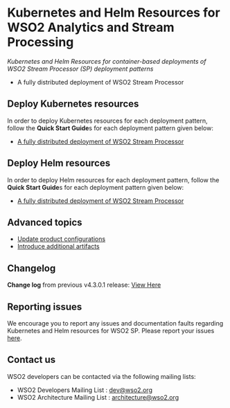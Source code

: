 # Kubernetes and Helm Resources for WSO2 Analytics and Stream Processing

*Kubernetes and Helm Resources for container-based deployments of WSO2 Stream Processor (SP) deployment patterns*

* A fully distributed deployment of WSO2 Stream Processor

## Deploy Kubernetes resources

In order to deploy Kubernetes resources for each deployment pattern, follow the **Quick Start Guide**s for each deployment pattern
given below:

* [A fully distributed deployment of WSO2 Stream Processor](pattern-distributed/README.md)

## Deploy Helm resources

In order to deploy Helm resources for each deployment pattern, follow the **Quick Start Guide**s for each deployment pattern
given below:

* [A fully distributed deployment of WSO2 Stream Processor](helm/pattern-distributed/README.md)

## Advanced topics

* [Update product configurations](ManageConfigurations.md)
* [Introduce additional artifacts](ManageArtifacts.md)

## Changelog

**Change log** from previous v4.3.0.1 release: [View Here](CHANGELOG.md)

## Reporting issues

We encourage you to report any issues and documentation faults regarding Kubernetes and Helm resources
for WSO2 SP. Please report your issues [here](https://github.com/wso2/kubernetes-sp/issues).

## Contact us

WSO2 developers can be contacted via the following mailing lists:

* WSO2 Developers Mailing List : [dev@wso2.org](mailto:dev@wso2.org)
* WSO2 Architecture Mailing List : [architecture@wso2.org](mailto:architecture@wso2.org)
